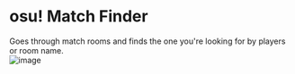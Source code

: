 # osu! Match Finder
Goes through match rooms and finds the one you're looking for by players or room name.  
![image](https://user-images.githubusercontent.com/101416707/162855479-973b2668-6901-4deb-8b60-5e3509c42235.png)
